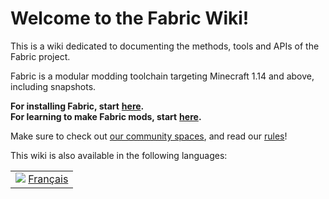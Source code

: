 # Welcome to the Fabric Wiki!

This is a wiki dedicated to documenting the methods, tools and APIs of the Fabric project.

Fabric is a modular modding toolchain targeting Minecraft 1.14 and above, including snapshots.

**For installing Fabric, start** [**here**](setup/install.md)**.**  
**For learning to make Fabric mods, start** [**here**](modding-tutorials/setup.md)**.**

Make sure to check out [our community spaces](http://fabricmc.net/discuss), and read our [rules](rules.md)!

This wiki is also available in the following languages:

|  |
| :--- |
| ![](.gitbook/assets/france_flag%20%281%29.png) [Français](https://fabric-testing.gitbook.io/fabric-wiki/v/french/) |

